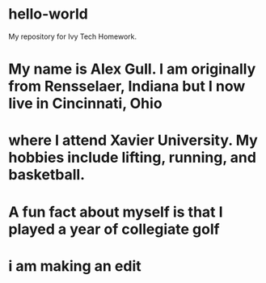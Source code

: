 # hello-world
My repository for Ivy Tech Homework. 
# My name is Alex Gull. I am originally from Rensselaer, Indiana but I now live in Cincinnati, Ohio 
# where I attend Xavier University. My hobbies include lifting, running, and basketball. 
# A fun fact about myself is that I played a year of collegiate golf
# i am making an edit
